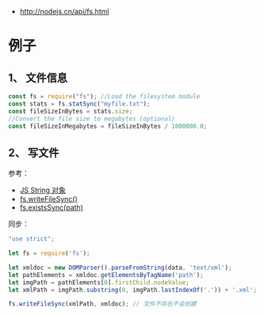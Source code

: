 * http://nodejs.cn/api/fs.html

# 例子
## 1、 文件信息
```js
const fs = require("fs"); //Load the filesystem module
const stats = fs.statSync("myfile.txt");
const fileSizeInBytes = stats.size;
//Convert the file size to megabytes (optional)
const fileSizeInMegabytes = fileSizeInBytes / 1000000.0;
```

## 2、 写文件
参考：  
* [JS String 对象](https://www.w3school.com.cn/jsref/jsref_obj_string.asp)  
* [fs.writeFileSync()](http://nodejs.cn/api/fs.html#fs_fs_writefilesync_file_data_options)
* [fs.existsSync(path)](http://nodejs.cn/api/fs.html#fs_fs_existssync_path)

同步：  
```js
"use strict";

let fs = require('fs');

let xmldoc = new DOMParser().parseFromString(data, 'text/xml');
let pathElements = xmldoc.getElementsByTagName('path');
let imgPath = pathElements[0].firstChild.nodeValue;
let xmlPath = imgPath.substring(0, imgPath.lastIndexOf('.')) + '.xml';

fs.writeFileSync(xmlPath, xmldoc); // 文件不存在不会创建
```
